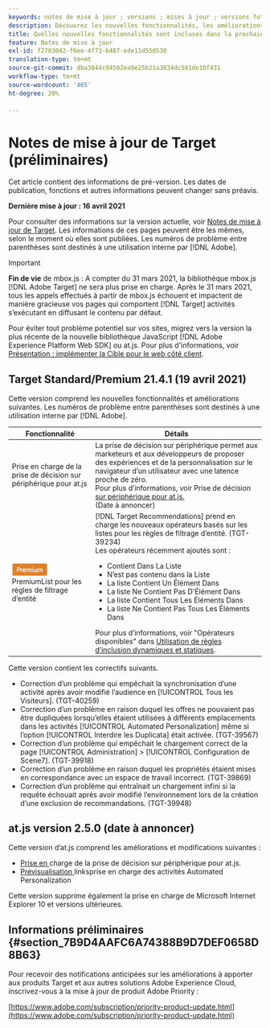 ```yaml
---
keywords: notes de mise à jour ; versions ; mises à jour ; versions futures ; améliorations ; nouvelles fonctionnalités ; correctifs ; mises à jour ; pré-version
description: Découvrez les nouvelles fonctionnalités, les améliorations et les correctifs inclus dans la prochaine version d’Adobe Target, y compris les SDK, les API et les bibliothèques JavaScript.
title: Quelles nouvelles fonctionnalités sont incluses dans la prochaine version ?
feature: Notes de mise à jour
exl-id: f2783042-f6ee-4f73-b487-ede11d55d530
translation-type: tm+mt
source-git-commit: dba3044c94502ea9e25b21a3034dc581de10f431
workflow-type: tm+mt
source-wordcount: '465'
ht-degree: 20%

---
```


# Notes de mise à jour de Target (préliminaires)

Cet article contient des informations de pré-version. Les dates de publication, fonctions et autres informations peuvent changer sans préavis.

**Dernière mise à jour : 16 avril 2021**

Pour consulter des informations sur la version actuelle, voir [Notes de mise à jour de Target](release-notes.md). Les informations de ces pages peuvent être les mêmes, selon le moment où elles sont publiées. Les numéros de problème entre parenthèses sont destinés à une utilisation interne par [!DNL Adobe].

>[!IMPORTANT]
>
>**Fin de vie** de mbox.js : A compter du 31 mars 2021, la bibliothèque mbox.js  [!DNL Adobe Target] ne sera plus prise en charge. Après le 31 mars 2021, tous les appels effectués à partir de mbox.js échouent et impactent de manière gracieuse vos pages qui comportent [!DNL Target] activités s’exécutant en diffusant le contenu par défaut.
>
>Pour éviter tout problème potentiel sur vos sites, migrez vers la version la plus récente de la nouvelle bibliothèque JavaScript [!DNL Adobe Experience Platform Web SDK] ou at.js. Pour plus d&#39;informations, voir [Présentation : implémenter la Cible pour le web côté client](/help/c-implementing-target/c-implementing-target-for-client-side-web/implement-target-for-client-side-web.md).

## Target Standard/Premium 21.4.1 (19 avril 2021)

Cette version comprend les nouvelles fonctionnalités et améliorations suivantes. Les numéros de problème entre parenthèses sont destinés à une utilisation interne par [!DNL Adobe].

| Fonctionnalité | Détails |
| --- | --- |
| Prise en charge de la prise de décision sur périphérique pour at.js | La prise de décision sur périphérique permet aux marketeurs et aux développeurs de proposer des expériences et de la personnalisation sur le navigateur d’un utilisateur avec une latence proche de zéro.<br>Pour plus d’informations, voir Prise de décision  [sur périphérique pour at.js.](/help/c-implementing-target/c-implementing-target-for-client-side-web/on-device-decisioning/on-device-decisioning.md)<br>(Date à annoncer) |
| ![Opérateurs basés sur ](/help/assets/premium.png) PremiumList pour les règles de filtrage d’entité | [!DNL Target Recommendations] prend en charge les nouveaux opérateurs basés sur les listes pour les règles de filtrage d’entité. (TGT-39234)<br>Les opérateurs récemment ajoutés sont :<br><ul><li>Contient Dans La Liste</li><li>N’est pas contenu dans la Liste</li><li>La liste Contient Un Élément Dans</li><li>La liste Ne Contient Pas D&#39;Élément Dans</li><li>La liste Contient Tous Les Éléments Dans</li><li>La liste Ne Contient Pas Tous Les Éléments Dans</li></ul>Pour plus d’informations, voir &quot;Opérateurs disponibles&quot; dans [Utilisation de règles d’inclusion dynamiques et statiques](/help/c-recommendations/c-algorithms/use-dynamic-and-static-inclusion-rules.md#operators). |

Cette version contient les correctifs suivants.

* Correction d’un problème qui empêchait la synchronisation d’une activité après avoir modifié l’audience en [!UICONTROL Tous les Visiteurs]. (TGT-40259)
* Correction d’un problème en raison duquel les offres ne pouvaient pas être dupliquées lorsqu’elles étaient utilisées à différents emplacements dans les activités [!UICONTROL Automated Personalization] même si l’option [!UICONTROL Interdire les Duplicata] était activée. (TGT-39567)
* Correction d’un problème qui empêchait le chargement correct de la page [!UICONTROL Administration] > [!UICONTROL Configuration de Scene7]. (TGT-39918)
* Correction d’un problème en raison duquel les propriétés étaient mises en correspondance avec un espace de travail incorrect. (TGT-39869)
* Correction d’un problème qui entraînait un chargement infini si la requête échouait après avoir modifié l’environnement lors de la création d’une exclusion de recommandations. (TGT-39948)

## at.js version 2.5.0 (date à annoncer)

Cette version d’at.js comprend les améliorations et modifications suivantes :

* [Prise en ](/help/c-implementing-target/c-implementing-target-for-client-side-web/on-device-decisioning/on-device-decisioning.md) charge de la prise de décision sur périphérique pour at.js.
* [Prévisualisation ](/help/c-activities/c-activity-qa/activity-qa.md) linksprise en charge des activités Automated Personalization

Cette version supprime également la prise en charge de Microsoft Internet Explorer 10 et versions ultérieures.

## Informations préliminaires {#section_7B9D4AAFC6A74388B9D7DEF0658D8B63}

Pour recevoir des notifications anticipées sur les améliorations à apporter aux produits Target et aux autres solutions Adobe Experience Cloud, inscrivez-vous à la mise à jour de produit Adobe Priority :

[https://www.adobe.com/subscription/priority-product-update.html](https://www.adobe.com/subscription/priority-product-update.html)
